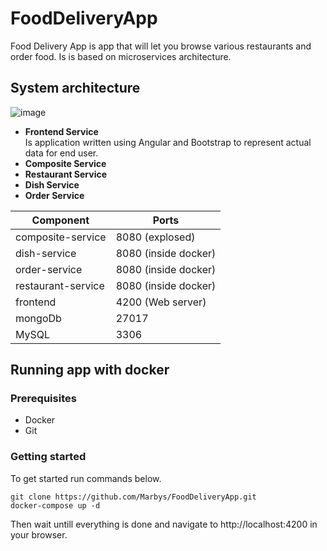 # FoodDeliveryApp
Food Delivery App is app that will let you browse various restaurants and order food. Is is based on microservices architecture.





## System architecture

![image](https://user-images.githubusercontent.com/31183856/127387618-b9035390-c649-47df-805e-97948bf5ac36.png)

- **Frontend Service** </br> Is application written using Angular and Bootstrap to represent actual data for end user. 
- **Composite Service**
- **Restaurant Service**
- **Dish Service**
- **Order Service**


| Component  | Ports |
| ------------- | ------------- |
| composite-service  | 8080 (explosed)  |
| dish-service  | 8080 (inside docker)  |
| order-service  | 8080 (inside docker)  |
| restaurant-service  | 8080 (inside docker)  |
| frontend  | 4200 (Web server)  |
| mongoDb  | 27017  |
| MySQL  | 3306  |


## Running app with docker
### Prerequisites
- Docker
- Git

### Getting started
To get started run commands below.
````
git clone https://github.com/Marbys/FoodDeliveryApp.git
docker-compose up -d
````
Then wait untill everything is done and navigate to http://localhost:4200 in your browser.


